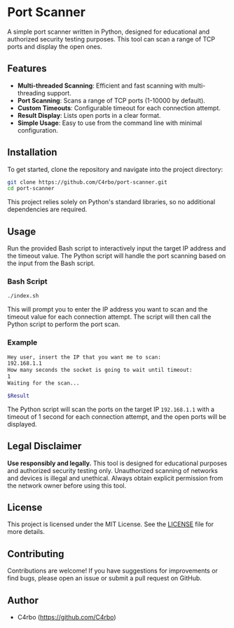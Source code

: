 # Port Scanner

A simple port scanner written in Python, designed for educational and authorized security testing purposes. This tool can scan a range of TCP ports and display the open ones.

## Features

- **Multi-threaded Scanning**: Efficient and fast scanning with multi-threading support.
- **Port Scanning**: Scans a range of TCP ports (1-10000 by default).
- **Custom Timeouts**: Configurable timeout for each connection attempt.
- **Result Display**: Lists open ports in a clear format.
- **Simple Usage**: Easy to use from the command line with minimal configuration.

## Installation

To get started, clone the repository and navigate into the project directory:

```bash
git clone https://github.com/C4rbo/port-scanner.git
cd port-scanner
```

This project relies solely on Python's standard libraries, so no additional dependencies are required.

## Usage

Run the provided Bash script to interactively input the target IP address and the timeout value. The Python script will handle the port scanning based on the input from the Bash script.

### Bash Script

```bash
./index.sh
```

This will prompt you to enter the IP address you want to scan and the timeout value for each connection attempt. The script will then call the Python script to perform the port scan.

### Example

```bash
Hey user, insert the IP that you want me to scan: 
192.168.1.1
How many seconds the socket is going to wait until timeout: 
1
Waiting for the scan...

$Result
```

The Python script will scan the ports on the target IP `192.168.1.1` with a timeout of 1 second for each connection attempt, and the open ports will be displayed.

## Legal Disclaimer

**Use responsibly and legally.** This tool is designed for educational purposes and authorized security testing only. Unauthorized scanning of networks and devices is illegal and unethical. Always obtain explicit permission from the network owner before using this tool.

## License

This project is licensed under the MIT License. See the [LICENSE](LICENSE) file for more details.

## Contributing

Contributions are welcome! If you have suggestions for improvements or find bugs, please open an issue or submit a pull request on GitHub.

## Author

- C4rbo (https://github.com/C4rbo)
